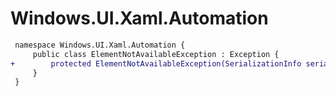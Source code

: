 # Windows.UI.Xaml.Automation

``` diff
 namespace Windows.UI.Xaml.Automation {
     public class ElementNotAvailableException : Exception {
+        protected ElementNotAvailableException(SerializationInfo serializationInfo, StreamingContext streamingContext);
     }
 }
```

